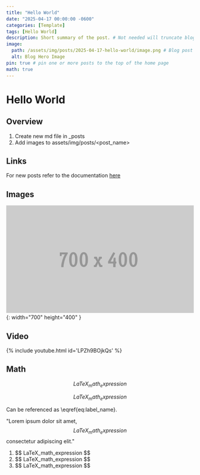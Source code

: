 ```yaml
---
title: "Hello World"
date: "2025-04-17 00:00:00 -0600"
categories: [Template]
tags: [Hello World]
description: Short summary of the post. # Not needed will truncate blog content if omitted
image:
  path: /assets/img/posts/2025-04-17-hello-world/image.png # Blog post hero image resolution of 1200 x 630.
  alt: Blog Hero Image
pin: true # pin one or more posts to the top of the home page
math: true
---
```



# Hello World

## Overview

1. Create new md file in _posts
2. Add images to assets/img/posts/<post_name>


## Links

For new posts refer to the documentation [here](https://chirpy.cotes.page/posts/write-a-new-post/)

## Images
![Desktop View](/assets/img/posts/2025-04-17-hello-world/inline.png){: width="700" height="400" }

## Video

{% include youtube.html id='LPZh9BOjkQs' %}

## Math
<!-- Block math, keep all blank lines -->

$$
LaTeX_math_expression
$$

<!-- Equation numbering, keep all blank lines  -->

$$
\begin{equation}
  LaTeX_math_expression
  \label{eq:label_name}
\end{equation}
$$

Can be referenced as \eqref{eq:label_name}.

<!-- Inline math in lines, NO blank lines -->

"Lorem ipsum dolor sit amet, $$ LaTeX_math_expression $$ consectetur adipiscing elit."

<!-- Inline math in lists, escape the first `$` -->

1. \$$ LaTeX_math_expression $$
2. \$$ LaTeX_math_expression $$
3. \$$ LaTeX_math_expression $$

